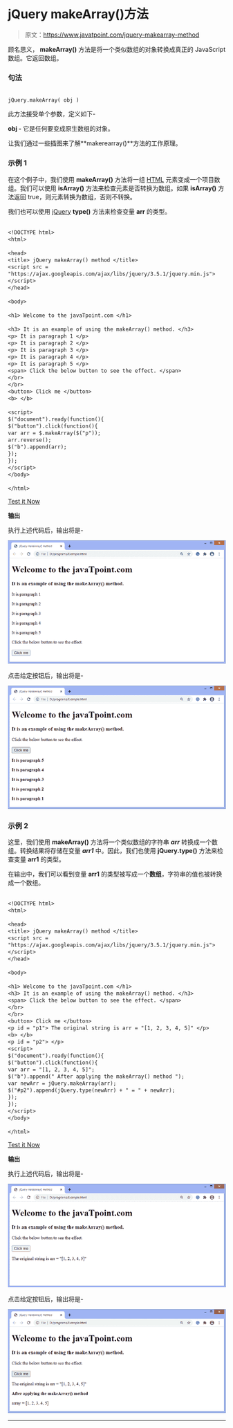 # jQuery makeArray()方法

> 原文：<https://www.javatpoint.com/jquery-makearray-method>

顾名思义， **makeArray()** 方法是将一个类似数组的对象转换成真正的 JavaScript 数组。它返回数组。

### 句法

```

jQuery.makeArray( obj )

```

此方法接受单个参数，定义如下-

**obj -** 它是任何要变成原生数组的对象。

让我们通过一些插图来了解**makerearray()**方法的工作原理。

### 示例 1

在这个例子中，我们使用 **makeArray()** 方法将一组 [HTML](https://www.javatpoint.com/html-tutorial) 元素变成一个项目数组。我们可以使用 **isArray()** 方法来检查元素是否转换为数组。如果 **isArray()** 方法返回 true，则元素转换为数组，否则不转换。

我们也可以使用 [jQuery](https://www.javatpoint.com/jquery-tutorial) **type()** 方法来检查变量 **arr** 的类型。

```

<!DOCTYPE html>
<html>

<head>
<title> jQuery makeArray() method </title>
<script src = "https://ajax.googleapis.com/ajax/libs/jquery/3.5.1/jquery.min.js"> </script>
</head>

<body>

<h1> Welcome to the javaTpoint.com </h1>

<h3> It is an example of using the makeArray() method. </h3>
<p> It is paragraph 1 </p>
<p> It is paragraph 2 </p>
<p> It is paragraph 3 </p>
<p> It is paragraph 4 </p>
<p> It is paragraph 5 </p>
<span> Click the below button to see the effect. </span>
</br>
</br>
<button> Click me </button>
<b> </b>

<script>
$("document").ready(function(){
$("button").click(function(){
var arr = $.makeArray($("p"));
arr.reverse();
$("b").append(arr);
});
});
</script>
</body>

</html>

```

[Test it Now](https://www.javatpoint.com/oprweb/test.jsp?filename=jquery-makearray-method1)

**输出**

执行上述代码后，输出将是-

![jQuery makeArray() method](img/678227af9b700bdeaa8e8590b2894371.png)

点击给定按钮后，输出将是-

![jQuery makeArray() method](img/db1a3f6424e7b54775fcbc3f674ec7a6.png)

### 示例 2

这里，我们使用 **makeArray()** 方法将一个类似数组的字符串 ***arr*** 转换成一个数组。转换结果将存储在变量 ***arr1*** 中。因此，我们也使用 **jQuery.type()** 方法来检查变量 **arr1** 的类型。

在输出中，我们可以看到变量 **arr1** 的类型被写成一个**数组**，字符串的值也被转换成一个数组。

```

<!DOCTYPE html>
<html>

<head>
<title> jQuery makeArray() method </title>
<script src = "https://ajax.googleapis.com/ajax/libs/jquery/3.5.1/jquery.min.js"> </script>
</head>

<body>

<h1> Welcome to the javaTpoint.com </h1>
<h3> It is an example of using the makeArray() method. </h3>
<span> Click the below button to see the effect. </span>
</br>
</br>
<button> Click me </button>
<p id = "p1"> The original string is arr = "[1, 2, 3, 4, 5]" </p>
<b> </b>
<p id = "p2"> </p>
<script>
$("document").ready(function(){
$("button").click(function(){
var arr = "[1, 2, 3, 4, 5]";
$("b").append(" After applying the makeArray() method ");
var newArr = jQuery.makeArray(arr);
$("#p2").append(jQuery.type(newArr) + " = " + newArr);
});
});
</script>
</body>

</html>

```

[Test it Now](https://www.javatpoint.com/oprweb/test.jsp?filename=jquery-makearray-method2)

**输出**

执行上述代码后，输出将是-

![jQuery makeArray() method](img/fb6ea351dbdcb501e1ac404156a5869d.png)

点击给定按钮后，输出将是-

![jQuery makeArray() method](img/8a84e28aae6a165fdb205eef1524a676.png)

* * *